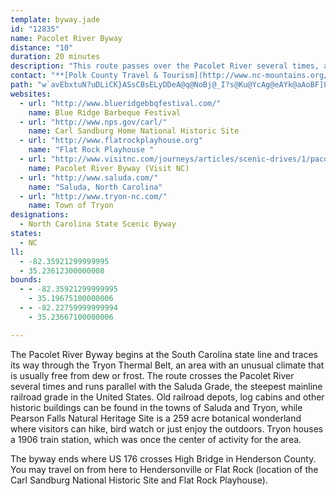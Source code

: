 ```yaml
---
template: byway.jade
id: "12835"
name: Pacolet River Byway
distance: "10"
duration: 20 minutes
description: "This route passes over the Pacolet River several times, and also goes through the unique Tryon Thermal Belt microclimate."
contact: "**[Polk County Travel & Tourism](http://www.nc-mountains.org/)**  \r\n 800-440-7848  \r\n\r\n"
path: "w`avEbxtuN?uDLiCK}ASsCBsELyDDeA@q@NoBj@_I?s@Ku@YcAg@eAYk@aAoBF]Ly@zA_E~AgDXq@Dg@eAoH]kIe@{AiAaFe@kD^_E~@aDT]\\O`IcCbDc@fH_ClCkAj@GxAi@bCUb@QNQ@u@O]{@m@w@mA_AaCsBcDAo@~@kDMyAPmATMn@IbCp@RWNiANQ|CmBZ?|ExAxCzAfDDbCl@R?h@St@oAn@UrBb@~AEv@f@nBd@|AxAdAJb@KJMXq@Ns@?y@UmBIaBBq@`@}ABu@Im@_A_C?_@N_AEa@m@_ByBeCOa@Dc@TS|Bg@^i@A_@y@iDDg@Ze@lAq@Te@Hm@Kq@s@g@Sq@Lm@rAaBf@mAVcAN_BZuALkCGaAW_AuIuOe@{AM_AAeI~@yGX_AxBuARe@@_@Am@qAsBQk@SsBlAiH?yBI}Ai@oDyAkDUgCf@iLrAmLBeEIu@k@_BImAp@eHGo@i@kBy@qBMs@OoGKiO]yEq@aDmCeJsByHi@iDlAy`@J{[IiEsAeIQuI?yFzAaf@{@k\\JyC`CiO~ByEdAmC^sA|AcIr@kB~AwC\\aAhAiHX}@hA{AhHaHl@w@n@sAfEcMhAkBvJeGrEiDzJ_AzKgBx@YT]jE{J`BeClAy@rAY`KMnK|@~CW~@W`CsArDiDhHaIxBkDzAmFbFkU^eC~@gC"
websites: 
  - url: "http://www.blueridgebbqfestival.com/"
    name: Blue Ridge Barbeque Festival
  - url: "http://www.nps.gov/carl/"
    name: Carl Sandburg Home National Historic Site
  - url: "http://www.flatrockplayhouse.org"
    name: "Flat Rock Playhouse "
  - url: "http://www.visitnc.com/journeys/articles/scenic-drives/1/pacolet-river-byway-mountain-scenic-drives"
    name: Pacolet River Byway (Visit NC)
  - url: "http://www.saluda.com/"
    name: "Saluda, North Carolina"
  - url: "http://www.tryon-nc.com/"
    name: Town of Tryon
designations: 
  - North Carolina State Scenic Byway
states: 
  - NC
ll: 
  - -82.35921299999995
  - 35.23612300000008
bounds: 
  - - -82.35921299999995
    - 35.19675100000006
  - - -82.22759999999994
    - 35.23667100000006

---
```


The Pacolet River Byway begins at the South Carolina state line and traces its way through the Tryon Thermal Belt, an area with an unusual climate that is usually free from dew or frost. The route crosses the Pacolet River several times and runs parallel with the Saluda Grade, the steepest mainline railroad grade in the United States. Old railroad depots, log cabins and other historic buildings can be found in the towns of Saluda and Tryon, while Pearson Falls Natural Heritage Site is a 259 acre botanical wonderland where visitors can hike, bird watch or just enjoy the
outdoors. Tryon houses a 1906 train station, which was once the center of activity for the area.

The byway ends where US 176 crosses High Bridge in Henderson 
County. You may travel on from here to Hendersonville or Flat
Rock (location of the Carl Sandburg National Historic Site and Flat
Rock Playhouse).
